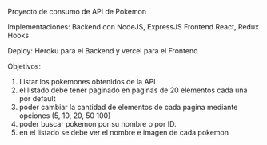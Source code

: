 Proyecto de consumo de API de Pokemon

Implementaciones:
Backend con NodeJS, ExpressJS
Frontend React, Redux Hooks

Deploy: 
Heroku para el Backend
y vercel para el Frontend


Objetivos: 
1. Listar los pokemones obtenidos de la API
2. el listado debe tener paginado en paginas de 20 elementos cada una por default
3. poder cambiar la cantidad de elementos de cada pagina mediante opciones (5, 10, 20, 50 100)
4. poder buscar pokemon por su nombre o por ID.
5. en el listado se debe ver el nombre e imagen de cada pokemon

